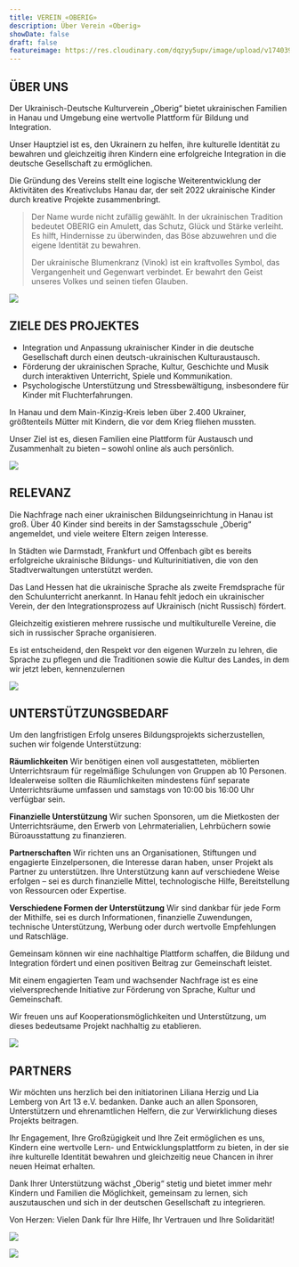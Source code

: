 ```yaml
---
title: VEREIN «OBERIG»
description: Über Verein «Oberig»
showDate: false
draft: false
featureimage: https://res.cloudinary.com/dqzyy5upv/image/upload/v1740394166/featured_chagg5.jpg
---
```

## ÜBER UNS

Der Ukrainisch-Deutsche Kulturverein „Oberig“ bietet ukrainischen Familien in Hanau und Umgebung eine wertvolle Plattform für Bildung und Integration.

Unser Hauptziel ist es, den Ukrainern zu helfen, ihre kulturelle Identität zu bewahren und gleichzeitig ihren Kindern eine erfolgreiche Integration in die deutsche Gesellschaft zu ermöglichen.

Die Gründung des Vereins stellt eine logische Weiterentwicklung der Aktivitäten des
Kreativclubs Hanau dar, der seit 2022 ukrainische Kinder durch kreative Projekte zusammenbringt.

> Der Name wurde nicht zufällig gewählt. In der ukrainischen Tradition bedeutet OBERIG ein Amulett, das Schutz, Glück und Stärke verleiht. Es hilft, Hindernisse zu überwinden, das Böse abzuwehren und die eigene Identität zu bewahren.
>
> Der ukrainische Blumenkranz (Vinok) ist ein kraftvolles Symbol, das Vergangenheit und Gegenwart verbindet. Er bewahrt den Geist unseres Volkes und seinen tiefen Glauben.

![](https://res.cloudinary.com/dqzyy5upv/image/upload/v1740741931/1_%D0%BF%D0%BE%D1%81%D1%82_11_page-0001_pxwzco.jpg)

## ZIELE DES PROJEKTES

* Integration und Anpassung ukrainischer Kinder in die deutsche Gesellschaft durch einen deutsch-ukrainischen Kulturaustausch.
* Förderung der ukrainischen Sprache, Kultur, Geschichte und Musik durch interaktiven Unterricht, Spiele und Kommunikation.
* Psychologische Unterstützung und Stressbewältigung, insbesondere für Kinder mit Fluchterfahrungen.

In Hanau und dem Main-Kinzig-Kreis leben über 2.400 Ukrainer, größtenteils Mütter
mit Kindern, die vor dem Krieg fliehen mussten.

Unser Ziel ist es, diesen Familien eine Plattform für Austausch und Zusammenhalt zu
bieten – sowohl online als auch persönlich.

![](https://res.cloudinary.com/dqzyy5upv/image/upload/v1740394167/img2_o94e0m.jpg)

## RELEVANZ

Die Nachfrage nach einer ukrainischen Bildungseinrichtung in Hanau ist groß. Über 40 Kinder sind bereits in der Samstagsschule „Oberig“ angemeldet, und viele weitere Eltern zeigen Interesse.

In Städten wie Darmstadt, Frankfurt und Offenbach gibt es bereits erfolgreiche ukrainische Bildungs- und Kulturinitiativen, die von den Stadtverwaltungen unterstützt werden.

Das Land Hessen hat die ukrainische Sprache als zweite Fremdsprache für den Schulunterricht anerkannt. In Hanau fehlt jedoch ein ukrainischer Verein, der den Integrationsprozess auf Ukrainisch (nicht Russisch) fördert. 

Gleichzeitig existieren mehrere russische und multikulturelle Vereine, die sich in russischer Sprache organisieren.

Es ist entscheidend, den Respekt vor den eigenen Wurzeln zu lehren, die Sprache zu pflegen und die Traditionen sowie die Kultur des Landes, in dem wir jetzt leben, kennenzulernen

![](https://res.cloudinary.com/dqzyy5upv/image/upload/v1740484881/20250221_151207_upsrxk.jpg)

## UNTERSTÜTZUNGSBEDARF

Um den langfristigen Erfolg unseres Bildungsprojekts sicherzustellen, suchen wir folgende Unterstützung:

**Räumlichkeiten**
Wir benötigen einen voll ausgestatteten, möblierten Unterrichtsraum für regelmäßige Schulungen von Gruppen ab 10 Personen. Idealerweise sollten die Räumlichkeiten mindestens fünf separate Unterrichtsräume umfassen und samstags von 10:00 bis 16:00 Uhr verfügbar sein.

**Finanzielle Unterstützung**
Wir suchen Sponsoren, um die Mietkosten der Unterrichtsräume, den Erwerb von Lehrmaterialien, Lehrbüchern sowie Büroausstattung zu finanzieren.

**Partnerschaften**
Wir richten uns an Organisationen, Stiftungen und engagierte Einzelpersonen, die Interesse daran haben, unser Projekt als Partner zu unterstützen. Ihre Unterstützung kann auf verschiedene Weise erfolgen – sei es durch finanzielle Mittel, technologische Hilfe, Bereitstellung von Ressourcen oder Expertise.

**Verschiedene Formen der Unterstützung**
Wir sind dankbar für jede Form der Mithilfe, sei es durch Informationen, finanzielle Zuwendungen, technische Unterstützung, Werbung oder durch wertvolle Empfehlungen und Ratschläge.

Gemeinsam können wir eine nachhaltige Plattform schaffen, die Bildung und Integration fördert und einen positiven Beitrag zur Gemeinschaft leistet.

Mit einem engagierten Team und wachsender Nachfrage ist es eine vielversprechende Initiative zur Förderung von Sprache, Kultur und Gemeinschaft.

Wir freuen uns auf Kooperationsmöglichkeiten und Unterstützung, um dieses bedeutsame Projekt nachhaltig zu etablieren.

![](https://res.cloudinary.com/dqzyy5upv/image/upload/v1740394167/img1_xyojuo.jpg)

## PARTNERS

Wir möchten uns herzlich bei den initiatorinen Liliana Herzig und Lia Lemberg von Art 13 e.V. bedanken. Danke auch an allen Sponsoren, Unterstützern und ehrenamtlichen Helfern, die zur Verwirklichung dieses Projekts beitragen.

Ihr Engagement, Ihre Großzügigkeit und Ihre Zeit ermöglichen es uns, Kindern eine wertvolle Lern- und Entwicklungsplattform zu bieten, in der sie ihre kulturelle Identität bewahren und gleichzeitig neue Chancen in ihrer neuen Heimat erhalten.

Dank Ihrer Unterstützung wächst „Oberig“ stetig und bietet immer mehr Kindern und Familien die Möglichkeit, gemeinsam zu lernen, sich auszutauschen und sich in der deutschen Gesellschaft zu integrieren.

Von Herzen: Vielen Dank für Ihre Hilfe, Ihr Vertrauen und Ihre Solidarität!

![](https://res.cloudinary.com/dqzyy5upv/image/upload/v1740740679/IMG_0643_ubkzpx.jpg)

![](https://res.cloudinary.com/dqzyy5upv/image/upload/v1740740787/5_rn3gz2.jpg)
